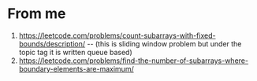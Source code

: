 


# From me
1. https://leetcode.com/problems/count-subarrays-with-fixed-bounds/description/ -- (this is sliding window problem but under the topic tag it is written queue based)
2. https://leetcode.com/problems/find-the-number-of-subarrays-where-boundary-elements-are-maximum/
